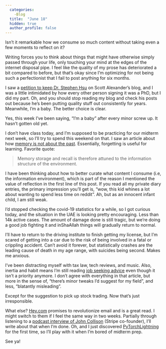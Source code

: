 ```yaml
---
  categories:
    -Blog
  title:  "June 18"
  hidden: true
  author_profile: false
---
```


Isn’t it remarkable how we consume so much content without taking even a few moments to reflect on it? 

 

Writing forces you to think about things that might have otherwise simply passed through your life, only touching your mind at the edges of the internet disposal pipe. I feel like the quality of my prose has deteriorated a bit compared to before, but that’s okay since I’m optimizing for not being such a perfectionist that I fail to post anything for six months. 

I saw a [petition to keep Dr. Stephen Hsu](https://slatestarcodex.com/2020/06/16/open-thread-156-25/) on Scott Alexander’s blog, and I was a little intimidated by how every other person signing it was a PhD, but I did my part. Oh, and you should stop reading my blog and check his posts out because he’s been putting quality stuff out consistently for years. Meanwhile, I’m a baby. The better choice is clear. 

Yes, this week I’ve been saying, “I’m a baby” after every minor screw up. It hasn’t gotten old yet.  

I don’t have class today, and I’m supposed to be practicing for our midterm next week, so I’ll try to spend this weekend on that. I saw an article about how [memory is not about the past](http://www.lettucebecereal.com/articles/memoryisnotaboutthepast). Essentially, forgetting is useful for learning.  Favorite quote: 

> Memory storage and recall is therefore attuned to the information structure of the environment. 

I have been thinking about how to better curate what content I consume (i.e, the information environment), which is part of the reason I mentioned the value of reflection in the first line of this post. If you read all my private diary entries, the primary impression you’ll get is, “wow, this kid whines a lot about wanting to spend less time on reddit”. Ah, but as an innocent infant child, I am still weak. 

I’d stopped checking the covid-19 statistics for a while, so I got curious today, and the situation in the UAE is looking pretty encouraging. Less than 14k active cases. The amount of damage done is still tragic, but we’re doing a good job fighting it and inShaAllah things will gradually return to normal. 

I’ll have to return to the driving institute to finish getting my license, but I’m scared of getting into a car due to the risk of being involved in a fatal or crippling accident. Can’t avoid it forever, but statistically crashes are the leading cause of death in my age range, with suicides being second. Makes me anxious. 

 I’ve been distracting myself with tax law, tech reviews, and music. Also, inertia and habit means I’m still reading [job seeking advice](https://medium.com/@yalbanna37/job-hunting-in-the-covid-19-mess-5c2f9fabe146) even though it isn’t a priority anymore. I don’t agree with everything in that article, but more in the sense of, “there’s minor tweaks I’d suggest for my field”, and less, “blatantly misleading”. 

Except for the suggestion to pick up stock trading. Now that’s just irresponsible.  

What else? [Hey.com](https://hey.com/the-hey-way/) promises to revolutionize email and is a great read. I might switch to them if I feel the same way in two weeks. Partially through listening to a [podcast interview of John Collison](http://investorfieldguide.com/collison/) (Stripe co-founder), I’ll write about that when I’m done. Oh, and I just discovered [PyTorchLightning](https://github.com/PyTorchLightning/pytorch-lightning) for the first time, so I’ll play with it when I’m bored of midterm prep. 

See ya! 
